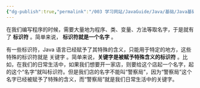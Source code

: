 ```yaml
---
{"dg-publish":true,"permalink":"/003 学习网站/JavaGuide/Java/基础/Java基础常见面试题总结（上）/基本语法/2. 标识符和关键字的区别是什么？/","created":"2024-04-01T09:58:08.555+08:00","updated":"2024-06-01T10:46:50.691+08:00"}
---
```


在我们编写程序的时候，需要大量地为程序、类、变量、方法等取名字，于是就有了 **标识符** 。简单来说， **标识符就是一个名字** 。

有一些标识符，Java 语言已经赋予了其特殊的含义，只能用于特定的地方，这些特殊的标识符就是 关键字 。简单来说，**关键字是被赋予特殊含义的标识符** 。比如，在我们的日常生活中，如果我们想要开一家店，则要给这个店起一个名字，起的这个“名字”就叫标识符。但是我们店的名字不能叫“警察局”，因为“警察局”这个名字已经被赋予了特殊的含义，而“警察局”就是我们日常生活中的关键字。